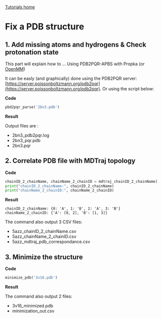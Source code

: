 [Tutorials home](Tutorials.md)

# Fix a PDB structure

## 1. Add missing atoms and hydrogens & Check protonation state

This part will explain how to ...
Using PDB2PQR-APBS with Propka (or [OpenMM](https://openmm.org/))

It can be easly (and graphically) done using the PDB2PQR server: [https://server.poissonboltzmann.org/pdb2pqr](https://server.poissonboltzmann.org/pdb2pqr). Or using the script below:

**Code**

```python
pbd2pqr_parse('2bn3.pdb')
```

**Result**

Output files are :

- 2bn3_pdb2pqr.log
- 2bn3_pqr.pdb
- 2bn3.pqr



## 2. Correlate PDB file with MDTraj topology

**Code**

```python
chainID_2_chainName, chainName_2_chainID = mdtraj_chainID_2_chainName('5azz.pdb')
print("chainID_2_chainName:", chainID_2_chainName)
print("chainName_2_chainID:", chainName_2_chainID)
```

**Result**

```
chainID_2_chainName: {0: 'A', 1: 'B', 2: 'A', 3: 'B'}
chainName_2_chainID: {'A': [0, 2], 'B': [1, 3]}
```

The command also output 3 CSV files:

- 5azz_chainID_2_chainName.csv
- 5azz_chainName_2_chainID.csv
- 5azz_mdtraj_pdb_correspondance.csv


## 3. Minimize the structure

**Code**

```python
minimize_pdb('3v16.pdb')
```

**Result**

The command also output 2 files:

- 3v16_minimized.pdb
- minimization_out.csv